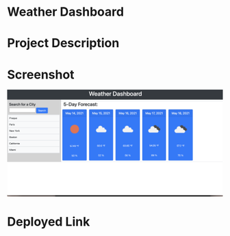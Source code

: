 # Weather Dashboard

# Project Description

# Screenshot
![](https://github.com/krrodriguez26/weatherdash/blob/main/Assets/images/Weather%20Dashboard.png)
# Deployed Link